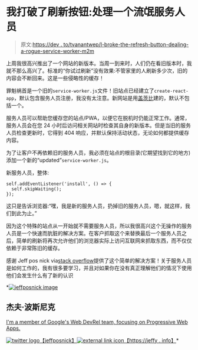 # 我打破了刷新按钮:处理一个流氓服务人员

> 原文:[https://dev . to/tvanantwep/I-broke-the-refresh-button-dealing-a-rogue-service-worker-m2m](https://dev.to/tvanantwerp/i-broke-the-refresh-button-dealing-with-a-rogue-service-worker-m2m)

上周我很高兴推出了一个网站的新版本。当周一到来时，人们仍在看旧版本时，我就不那么高兴了。标准的“你试过刷新”没有效果:不管家里的人刷新多少次，旧的内容会不断回来。这是一些侵略性的缓存！

罪魁祸首是一个旧的`service-worker.js`文件！旧站点已经建立了`create-react-app`，默认包含服务人员注册，我没有太注意。新网站是用[盖茨比](https://www.gatsbyjs.org/)建的，默认不包括一个。

服务人员可以帮助您缓存您的站点/PWA，以便它在脱机时仍能正常工作。通常，服务人员会在您 24 小时后访问相关网站时检查其自身的新版本。但是当旧的服务人员检查更新时，它得到 404 响应，并默认保持活动状态，无论如何都提供缓存内容。

为了让客户不再依赖旧的服务人员，我必须在站点的根目录(它期望找到它的地方)添加一个新的“updated”`service-worker.js`。

新服务人员，整体:

```
self.addEventListener('install', () => {
  self.skipWaiting();
}); 
```

这只是告诉浏览器:“嘿，我是新的服务人员，扔掉旧的服务人员，嗯，就这样，我们到此为止。”

因为这个特殊的站点从一开始就不需要服务人员，所以我很高兴这个无操作的服务人员是一个快速而肮脏的解决方案。在客户抓取这个来替换最后一个服务人员之后，简单的刷新将再次允许他们的浏览器实际上访问互联网来抓取东西，而不仅仅依赖于非常陈旧的缓存。

感谢 Jeff pos nick via[stack overflow](https://stackoverflow.com/a/38980776/9554333)提供了这个简单的解决方案！关于服务人员是如何工作的，我有很多要学习，并且对如果你在没有真正理解他们的情况下使用他们会发生什么有了新的认识

*[![jeffposnick image](../Images/7ea20d10e1fbb1fd5837afb892861d74.png)](/jeffposnick)

## 杰夫·波斯尼克

[I'm a member of Google's Web DevRel team, focusing on Progressive Web Apps.](/jeffposnick)

[![twitter logo](../Images/ecef78ee24c258a213354fc0e60fd71a.png)【jeffposnick】](https://twitter.com/jeffposnick)[![external link icon](../Images/7ad9ad23055d49c106b927d92662ca16.png)【https://jeffy . info】](https://jeffy.info)*